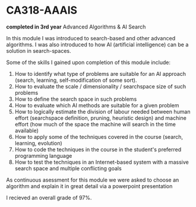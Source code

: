 # CA318-AAAIS

**completed in 3rd year**
Advanced Algorithms &amp; AI Search

In this module I was introduced to search-based and other advanced algorithms.
I was also introduced to how AI (artificial intelligence) can be a solution in search-spaces.

Some of the skills I gained upon completion of this module include:
1. How to identify what type of problems are suitable for an AI approach (search, learning, self-modification of some sort).
2. How to evaluate the scale / dimensionality / searchspace size of such problems
3. How to define the search space in such problems
4. How to evaluate which AI methods are suitable for a given problem
5. How to logically estimate the division of labour needed between human effort (searchspace definition, pruning, heuristic design) and machine effort (how much of the space the machine will search in the time available)
6. How to apply some of the techniques covered in the course (search, learning, evolution)
7. How to code the techniques in the course in the student's preferred programming language
8. How to test the techniques in an Internet-based system with a massive search space and multiple conflicting goals

As continuous asessment for this module we were asked to choose an algorithm and explain it in great detail via a powerpoint presentation

I recieved an overall grade of 97%.
